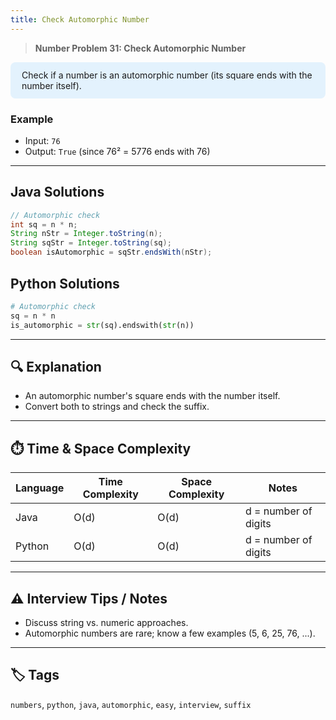 ```yaml
---
title: Check Automorphic Number
---
```


> **Number Problem 31: Check Automorphic Number**

<div style="background: #e3f2fd; padding: 12px 18px; border-radius: 8px; margin-bottom: 18px;">
Check if a number is an automorphic number (its square ends with the number itself).
</div>

### Example

- Input: `76`
- Output: `True` (since 76² = 5776 ends with 76)

---

## Java Solutions
```java
// Automorphic check
int sq = n * n;
String nStr = Integer.toString(n);
String sqStr = Integer.toString(sq);
boolean isAutomorphic = sqStr.endsWith(nStr);
```

## Python Solutions
```python
# Automorphic check
sq = n * n
is_automorphic = str(sq).endswith(str(n))
``` 

---

## 🔍 Explanation
- An automorphic number's square ends with the number itself.
- Convert both to strings and check the suffix.

---

## ⏱️ Time & Space Complexity
| Language | Time Complexity | Space Complexity | Notes |
|----------|-----------------|------------------|-------|
| Java     | O(d)            | O(d)             | d = number of digits |
| Python   | O(d)            | O(d)             | d = number of digits |

---

## ⚠️ Interview Tips / Notes
- Discuss string vs. numeric approaches.
- Automorphic numbers are rare; know a few examples (5, 6, 25, 76, ...).

---

## 🏷 Tags
`numbers`, `python`, `java`, `automorphic`, `easy`, `interview`, `suffix`

